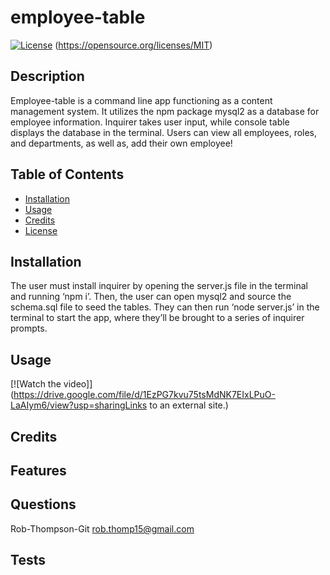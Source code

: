 
# employee-table

[![License](https://img.shields.io/badge/License-MIT-blue.svg)](https://opensource.org/licenses/MIT)
  (https://opensource.org/licenses/MIT)

## Description

Employee-table is a command line app functioning as a content management system. It utilizes the npm package mysql2 as a database for employee information. Inquirer takes user input, while console table displays the database in the terminal. Users can view all employees, roles, and departments, as well as, add their own employee!


## Table of Contents
* [Installation](#installation)
* [Usage](#usage)
* [Credits](#credits)
* [License](#license)

## Installation

The user must install inquirer by opening the server.js file in the terminal and running ‘npm i’. Then, the user can open mysql2 and source the schema.sql file to seed the tables. They can then run ‘node server.js’ in the terminal to start the app, where they’ll be brought to a series of inquirer prompts.

## Usage

[![Watch the video]](https://drive.google.com/file/d/1EzPG7kvu75tsMdNK7EIxLPuO-LaAIym6/view?usp=sharingLinks to an external site.)

## Credits



## Features



## Questions

Rob-Thompson-Git rob.thomp15@gmail.com

## Tests







